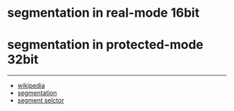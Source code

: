 # segmentation in real-mode 16bit




# segmentation in protected-mode 32bit



<hr>

* [wikipedia](https://en.wikipedia.org/wiki/X86_memory_segmentation)
* [segmentation](https://wiki.osdev.org/Segmentation)
* [segment selctor](https://wiki.osdev.org/Segment_selector)